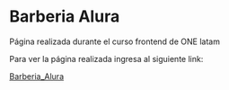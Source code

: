 # Barberia Alura

Página realizada durante el curso frontend de ONE latam

Para ver la página realizada ingresa al siguiente link:

[Barberia_Alura](https://axlgoze.github.io/Barberia_Alura/)
